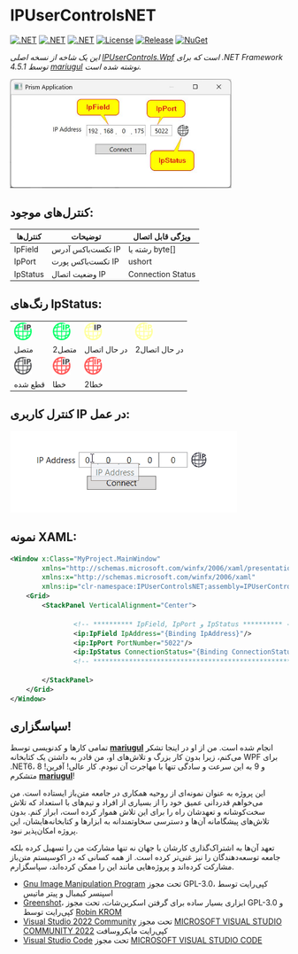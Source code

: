 # IPUserControlsNET

[![.NET](https://img.shields.io/badge/.NET%206-512BD4?logo=dotnet&logoColor=fff)](https://versionsof.net/core/6.0/)
[![.NET](https://img.shields.io/badge/.NET%208-512BD4?logo=dotnet&logoColor=fff)](https://versionsof.net/core/8.0/)
[![.NET](https://img.shields.io/badge/.NET%209-512BD4?logo=dotnet&logoColor=fff)](https://versionsof.net/core/9.0/)
[![License](https://img.shields.io/badge/License-MIT-green.svg)](LICENSE)
[![Release](https://img.shields.io/github/release/pediRAM/IPUserControlsNET.svg?sort=semver)](https://github.com/pediRAM/IPUserControlsNET/releases)
[![NuGet](https://img.shields.io/nuget/v/IPUserControlsNET)](https://www.nuget.org/packages/IPUserControlsNET)

*این یک شاخه از نسخه اصلی [IPUserControls.Wpf](https://github.com/mariugul/IPUserControls) است که برای .NET Framework 4.5.1 توسط [mariugul](https://github.com/mariugul) نوشته شده است.*

<img src="https://raw.githubusercontent.com/pediRAM/IPUserControlsNET/main/Documentation/example-app.jpg" width="400"/>

## کنترل‌های موجود:

| **کنترل‌ها**  | **توضیحات**          | ویژگی قابل اتصال   |
| ------------- |----------------------| ------------------- |
| IpField       | تکست‌باکس آدرس IP    | رشته یا byte[]     |
| IpPort        | تکست‌باکس پورت IP    | ushort             |
| IpStatus      | وضعیت اتصال IP      | Connection Status   |

## رنگ‌های IpStatus:

<table>
<tr>
    <td><img src="https://raw.githubusercontent.com/pediRAM/IPUserControlsNET/main/Documentation/ip_connected.png" width="32"/></td>
    <td><img src="https://raw.githubusercontent.com/pediRAM/IPUserControlsNET/main/Documentation/ip_connected2.png" width="32"/></td>
    <td><img src="https://raw.githubusercontent.com/pediRAM/IPUserControlsNET/main/Documentation/ip_connecting.png" width="32"/></td>
    <td><img src="https://raw.githubusercontent.com/pediRAM/IPUserControlsNET/main/Documentation/ip_connecting2.png" width="32"/></td>
</tr>
<tr>
    <td>متصل</td><td>متصل2</td><td>در حال اتصال</td><td>در حال اتصال2</td>
</tr>
<tr>
    <td><img src="https://raw.githubusercontent.com/pediRAM/IPUserControlsNET/main/Documentation/ip_disconnected.png" width="32"/></td>
    <td><img src="https://raw.githubusercontent.com/pediRAM/IPUserControlsNET/main/Documentation/ip_error.png" width="32"/></td>
    <td><img src="https://raw.githubusercontent.com/pediRAM/IPUserControlsNET/main/Documentation/ip_error2.png" width="32"/></td>
    <td></td>
</tr>
<tr>
    <td>قطع شده</td><td>خطا</td><td>خطا2</td><td></td>
</tr>
</table>

## کنترل کاربری IP در عمل:
<img src="https://raw.githubusercontent.com/pediRAM/IPUserControlsNET/main/Documentation/usage.gif"/>

## نمونه XAML:

```xml
<Window x:Class="MyProject.MainWindow"
        xmlns="http://schemas.microsoft.com/winfx/2006/xaml/presentation"
        xmlns:x="http://schemas.microsoft.com/winfx/2006/xaml"
        xmlns:ip="clr-namespace:IPUserControlsNET;assembly=IPUserControlsNET">
    <Grid>
        <StackPanel VerticalAlignment="Center">

                <!-- ********** IpField, IpPort و IpStatus ********** -->
                <ip:IpField IpAddress="{Binding IpAddress}"/>
                <ip:IpPort PortNumber="5022"/>
                <ip:IpStatus ConnectionStatus="{Binding ConnectionStatus}"/>
                <!-- *************************************************** -->

        </StackPanel>
    </Grid>
</Window>
```

## سپاسگزاری!

تمامی کارها و کدنویسی توسط **[mariugul](https://github.com/mariugul)** انجام شده است. من از او در اینجا تشکر می‌کنم، زیرا بدون کار بزرگ و تلاش‌های او، من قادر به داشتن یک کتابخانه WPF برای .NET6، 8 و 9 به این سرعت و سادگی تنها با مهاجرت آن نبودم. کار عالی! آفرین! متشکرم **[mariugul](https://github.com/mariugul)**!

این پروژه به عنوان نمونه‌ای از روحیه همکاری در جامعه متن‌باز ایستاده است. من می‌خواهم قدردانی عمیق خود را از بسیاری از افراد و تیم‌های با استعداد که تلاش سخت‌کوشانه و تعهدشان راه را برای این تلاش هموار کرده است، ابراز کنم. بدون تلاش‌های پیشگامانه آن‌ها و دسترسی سخاوتمندانه به ابزارها و کتابخانه‌هایشان، این پروژه امکان‌پذیر نبود.

تعهد آن‌ها به اشتراک‌گذاری کارشان با جهان نه تنها مشارکت من را تسهیل کرده بلکه جامعه توسعه‌دهندگان را نیز غنی‌تر کرده است. از همه کسانی که در اکوسیستم متن‌باز مشارکت کرده‌اند و پروژه‌هایی مانند این را ممکن کرده‌اند، سپاسگزارم.

- [Gnu Image Manipulation Program](https://www.gimp.org/) تحت مجوز GPL-3.0، کپی‌رایت توسط اسپنسر کیمبال و پیتر ماتیس
- [Greenshot](https://github.com/greenshot/greenshot)، ابزاری بسیار ساده برای گرفتن اسکرین‌شات، تحت مجوز GPL-3.0 و کپی‌رایت توسط [Robin KROM](https://github.com/Lakritzator)
- [Visual Studio 2022 Community](https://visualstudio.microsoft.com/) تحت مجوز [MICROSOFT VISUAL STUDIO COMMUNITY 2022](https://visualstudio.microsoft.com/license-terms/vs2022-ga-community/) کپی‌رایت مایکروسافت
- [Visual Studio Code](https://code.visualstudio.com/) تحت مجوز [MICROSOFT VISUAL STUDIO CODE](https://code.visualstudio.com/license?lang=en)

